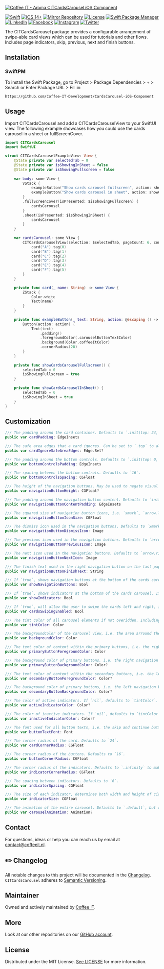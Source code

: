 [![Coffee IT - Aroma CITCardsCarousel iOS Component](https://coffeeit.nl/wp-content/uploads/2022/10/Aroma-Card-Carousel-cover-iOS-1.png)](https://coffeeit.nl/)

[![Swift](https://img.shields.io/badge/Swift-5.6-red?style=flat-square)](https://img.shields.io/badge/Swift-5.6-red?style=flat-square)
[![iOS 14+](https://img.shields.io/badge/iOS-v14+-pink?style=flat-square)](https://img.shields.io/badge/iOS-v14+-pink?style=flat-square)
[![Mirror Repository](https://img.shields.io/badge/Mirror-Repository-pink?style=flat-square)](https://img.shields.io/badge/Mirror-Repository-pink?style=flat-square)
[![License](https://img.shields.io/badge/License-MIT-pink.svg?style=flat-square)](LICENSE.md)
[![Swift Package Manager](https://img.shields.io/badge/Swift_Package_Manager-Compatible-red?style=flat-square)](https://img.shields.io/badge/Swift_Package_Manager-Compatible-red?style=flat-square)
[![LinkedIn](https://img.shields.io/badge/LinkedIn-@CoffeeIT-blue.svg?style=flat-square)](https://linkedin.com/company/coffee-it)
[![Facebook](https://img.shields.io/badge/Facebook-CoffeeITNL-blue.svg?style=flat-square)](https://www.facebook.com/CoffeeITNL/)
[![Instagram](https://img.shields.io/badge/Instagram-CoffeeITNL-blue.svg?style=flat-square)](https://www.instagram.com/coffeeitnl/)
[![Twitter](https://img.shields.io/badge/Twitter-CoffeeITNL-blue.svg?style=flat-square)](https://twitter.com/coffeeitnl)

The CITCardsCarousel package provides a configurable arrangement of swipe-able card views which can be used for tutorials and other flows.
Includes page indicators, skip, previous, next and finish buttons.

## Installation

### SwiftPM

To install the Swift Package, go to Project > Package Dependencies > + > Search or Enter Package URL > Fill in:
```
https://github.com/Coffee-IT-Development/CardsCarousel-iOS-Component
```

## Usage

Import CITCardsCarousel and add a CITCardsCarouselView to your SwiftUI view.
The following example showcases how you could use the cards carousel in a sheet or fullScreenCover.

```swift
import CITCardsCarousel
import SwiftUI

struct CITCardsCarouselExampleView: View {
    @State private var selectedTab = 0
    @State private var isShowingInSheet = false
    @State private var isShowingFullscreen = false
    
    var body: some View {
        VStack {
            exampleButton("Show cards carousel fullscreen", action: showCardsCarouselFullscreen)
            exampleButton("Show cards carousel in sheet", action: showCardsCarouselInSheet)
        }
        .fullScreenCover(isPresented: $isShowingFullscreen) {
            cardsCarousel
        }
        .sheet(isPresented: $isShowingInSheet) {
            cardsCarousel
        }
    }
    
    var cardsCarousel: some View {
        CITCardsCarouselView(selection: $selectedTab, pageCount: 6, config: .coloredExample) {
            card("A").tag(0)
            card("B").tag(1)
            card("C").tag(2)
            card("D").tag(3)
            card("E").tag(4)
            card("F").tag(5)
        }
    }

    private func card(_ name: String) -> some View {
        ZStack {
            Color.white
            Text(name)
        }
    }
    
    private func exampleButton(_ text: String, action: @escaping () -> Void) -> some View {
        Button(action: action) {
            Text(text)
                .padding()
                .foregroundColor(.carouselButtonTextColor)
                .background(Color.coffeeItColor)
                .cornerRadius(20)
        }
    }
    
    private func showCardsCarouselFullscreen() {
        selectedTab = 0
        isShowingFullscreen = true
    }
    
    private func showCardsCarouselInSheet() {
        selectedTab = 0
        isShowingInSheet = true
    }
}
```

## Customization

```swift
/// The padding around the card container. Defaults to `.init(top: 24, leading: 24, bottom: 32, trailing: 24)`.
public var cardPadding: EdgeInsets

/// The safe area edges that a card ignores. Can be set to `.top` to allow a card to affect status bar area (i.e. let an image or color reach the top of the screen). Defaults to `nil`.
public var cardIgnoreSafeAreaEdges: Edge.Set?

/// The padding around the bottom controls. Defaults to `.init(top: 0, leading: 24, bottom: 24, trailing: 24)`.
public var bottomControlsPadding: EdgeInsets

/// The spacing between the bottom controls. Defaults to `16`.
public var bottomControlsSpacing: CGFloat

/// The height of the navigation buttons. May be used to negate visual glitches if navigation button font size and icon size differ too much, if `nil`, defaults to intrinsic content size.
public var navigationButtonHeight: CGFloat?

/// The padding around the navigation button content. Defaults to `init(top: 16, leading: 16, bottom: 16, trailing: 16)`.
public var navigationButtonContentPadding: EdgeInsets

/// The squared size of navigation button icons, i.e. `xmark`, `arrow.left` and `arrow.right`. Defaults to `20`.
public var navigationButtonIconSize: CGFloat

/// The dismiss icon used in the navigation buttons. Defaults to `xmark`.
public var navigationButtonDismissIcon: Image

/// The previous icon used in the navigation buttons. Defaults to `arrow.left`.
public var navigationButtonPreviousIcon: Image

/// The next icon used in the navigation buttons. Defaults to `arrow.right`.
public var navigationButtonNextIcon: Image

/// The finish text used in the right navigation button on the last page. Defaults to `Let's start`.
public var navigationButtonFinishText: String

/// If `true`, shows navigation buttons at the bottom of the cards carousel. If `false`, hides the navigation buttons.
public var showNavigationButtons: Bool

/// If `true`, shows indicators at the bottom of the cards carousel. If `false`, hides the indicators.
public var showIndicators: Bool

/// If `true`, will allow the user to swipe the cards left and right, if `false`, prevents any swipe interaction.
public var cardsSwipingEnabled: Bool

/// The tint color of all carousel elements if not overidden. Including primary button background color, secondary button text color and indicator color.
public var tintColor: Color

/// The backgroundColor of the carousel view, i.e. the area arround the card.
public var backgroundColor: Color

/// The text color of content within the primary buttons, i.e. the right navigation button. Defaults to `.white`.
public var primaryButtonForegroundColor: Color

/// The background color of primary buttons, i.e. the right navigation button. Defaults to `tintColor`.
public var primaryButtonBackgroundColor: Color?

/// The text color of content within the secondary buttons, i.e. the left navigation button. If `nil`, defaults to `tintColor`.
public var secondaryButtonForegroundColor: Color?

/// The background color of primary buttons, i.e. the left navigation button. Defaults to `primaryButtonTextColor`, which defaults to `white`.
public var secondaryButtonBackgroundColor: Color?

/// The color of active indicators. If `nil`, defaults to `tintColor`.
public var activeIndicatorColor: Color?

/// The color of inactive indicators. If `nil`, defaults to `tintColor` with `0.5 opacity`.
public var inactiveIndicatorColor: Color?

/// The font used for all button texts, i.e. the skip and continue button below the center card.
public var buttonTextFont: Font

/// The corner radius of the card. Defaults to `24`.
public var cardCornerRadius: CGFloat

/// The corner radius of the buttons. Defaults to `16`.
public var buttonCornerRadius: CGFloat

/// The corner radius of the indicators. Defaults to `.infinity` to make them round.
public var indicatorCornerRadius: CGFloat

/// The spacing between indicators. Defaults to `6`.
public var indicatorSpacing: CGFloat

/// The size of each indicator, determines both width and height of circle. Defaults to `6`.
public var indicatorSize: CGFloat

/// The animation of the entire carousel. Defaults to `.default`, but replaced with `nil` during onAppear to prevent visual glitches in `nonSwipeableCards`.
public var carouselAnimation: Animation?
```

## Contact

For questions, ideas or help you can reach us by email at contact@coffeeit.nl.

## ✏️ Changelog

All notable changes to this project will be documented in the [Changelog](CHANGELOG.md).
`CITCardsCarousel` adheres to [Semantic Versioning](https://semver.org/).

## Maintainer

Owned and actively maintained by [Coffee IT](https://coffeeit.nl/).

## More

Look at our other repositories on our [GitHub account](https://github.com/orgs/Coffee-IT-Development/repositories).

## License

Distributed under the MIT License. [See LICENSE](LICENSE.md) for more information.
